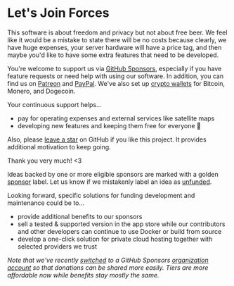 # Let's Join Forces

This software is about freedom and privacy but not about free beer. We feel like it
would be a mistake to state there will be no costs because clearly, we have huge expenses, your server hardware
will have a price tag, and then maybe you'd like to have some extra features that need to be developed.

You're welcome to support us via [GitHub Sponsors](https://github.com/sponsors/photoprism),
especially if you have feature requests or need help with using our software.
In addition, you can find us on [Patreon](https://www.patreon.com/photoprism) 
and [PayPal](https://www.paypal.me/photoprism). We've also set up 
[crypto wallets](https://github.com/photoprism/photoprism/blob/develop/SPONSORS.md) 
for Bitcoin, Monero, and Dogecoin.

Your continuous support helps...

* pay for operating expenses and external services like satellite maps
* developing new features and keeping them free for everyone 🌈

Also, please [leave a star](https://github.com/photoprism/photoprism/stargazers) on GitHub if you like this project.
It provides additional motivation to keep going.

Thank you very much! <3

Ideas backed by one or more eligible sponsors are marked with a golden [sponsor](https://github.com/photoprism/photoprism/issues?q=is%3Aissue+is%3Aopen+label%3Asponsor) label.
Let us know if we mistakenly label an idea as [unfunded](https://github.com/photoprism/photoprism/issues?q=is%3Aissue+is%3Aopen+label%3Aunfunded).

Looking forward, specific solutions for funding development and maintenance could be to...

  - provide additional benefits to our sponsors
  - sell a tested & supported version in the app store while our contributors and other developers can 
    continue to use Docker or build from source
  - develop a one-click solution for private cloud hosting together with selected providers we trust

*Note that we've recently [switched](https://github.com/sponsors/lastzero) to a GitHub Sponsors 
[organization account](https://github.com/sponsors/photoprism) so that donations can be shared more easily.
Tiers are more affordable now while benefits stay mostly the same.*